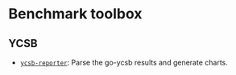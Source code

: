 # Benchmark toolbox

## YCSB

- [`ycsb-reporter`](./ycsb/reporter): Parse the go-ycsb results and generate charts.